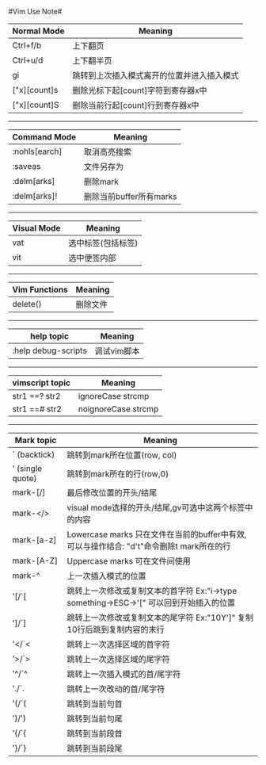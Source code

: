 #Vim Use Note#

| Normal Mode | Meaning |
|--------------------|------------------|
|Ctrl+f/b|上下翻页|
|Ctrl+u/d|上下翻半页|
|gi|跳转到上次插入模式离开的位置并进入插入模式|
|["x][count]s|删除光标下起[count]字符到寄存器x中|
|["x][count]S|删除当前行起[count]行到寄存器x中|


------------------------------------------------------------


| Command Mode | Meaning |
|--------------------|------------------|
|:nohls[earch]|取消高亮搜索|
|:saveas|文件另存为|
|:delm[arks]|删除mark|
|:delm[arks]!|删除当前buffer所有marks|


------------------------------------------------------------


| Visual Mode | Meaning |
|--------------------|------------------|
|vat|选中标签<tab>(包括标签)|
|vit|选中便签内部|


------------------------------------------------------------


| Vim Functions | Meaning |
|--------------------|------------------|
|delete()|删除文件|


------------------------------------------------------------


| help topic | Meaning |
|--------------------|------------------|
|:help debug-scripts|调试vim脚本|



------------------------------------------------------------


| vimscript topic | Meaning |
|--------------------|------------------|
|str1 ==? str2|ignoreCase strcmp|
|str1 ==# str2|noignoreCase strcmp|


------------------------------------------------------------

| Mark topic | Meaning |
|--------------------|------------------|
|` (backtick)|跳转到mark所在位置(row, col)|
|' (single quote)|跳转到mark所在的行(row,0)|
|mark-[/]|最后修改位置的开头/结尾|
|mark-</>|visual mode选择的开头/结尾,gv可选中这两个标签中的内容|
|mark-[a-z]|Lowercase marks 只在文件在当前的buffer中有效,可以与操作结合: "d't"命令删除t mark所在的行|
|mark-[A-Z]|Uppercase marks 可在文件间使用|
|mark-^|上一次插入模式的位置|
|'[/`[|跳转上一次修改或复制文本的首字符 Ex:"i->type something->ESC->'[" 可以回到开始插入的位置 |
|']/`]|跳转上一次修改或复制文本的尾字符 Ex:"10Y']" 复制10行后跳到复制内容的末行|
|'</`<|跳转上一次选择区域的首字符|
|'>/`>|跳转上一次选择区域的尾字符|
|'^/`^|跳转上一次插入模式的首/尾字符|
|'./`.|跳转上一次改动的首/尾字符|
|'(/`(|跳转到当前句首|
|')/')|跳转到当前句尾|
|'{/`{|跳转到当前段首|
|'}/`}|跳转到当前段尾|


